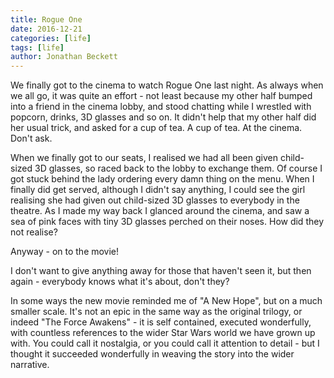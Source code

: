 ```yaml
---
title: Rogue One
date: 2016-12-21
categories: [life]
tags: [life]
author: Jonathan Beckett
---
```


We finally got to the cinema to watch Rogue One last night. As always when we all go, it was quite an effort - not least because my other half bumped into a friend in the cinema lobby, and stood chatting while I wrestled with popcorn, drinks, 3D glasses and so on. It didn't help that my other half did her usual trick, and asked for a cup of tea. A cup of tea. At the cinema. Don't ask.

When we finally got to our seats, I realised we had all been given child-sized 3D glasses, so raced back to the lobby to exchange them. Of course I got stuck behind the lady ordering every damn thing on the menu. When I finally did get served, although I didn't say anything, I could see the girl realising she had given out child-sized 3D glasses to everybody in the theatre. As I made my way back I glanced around the cinema, and saw a sea of pink faces with tiny 3D glasses perched on their noses. How did they not realise?

Anyway - on to the movie!

I don't want to give anything away for those that haven't seen it, but then again - everybody knows what it's about, don't they?

In some ways the new movie reminded me of "A New Hope", but on a much smaller scale. It's not an epic in the same way as the original trilogy, or indeed "The Force Awakens" - it is self contained, executed wonderfully, with countless references to the wider Star Wars world we have grown up with. You could call it nostalgia, or you could call it attention to detail - but I thought it succeeded wonderfully in weaving the story into the wider narrative.